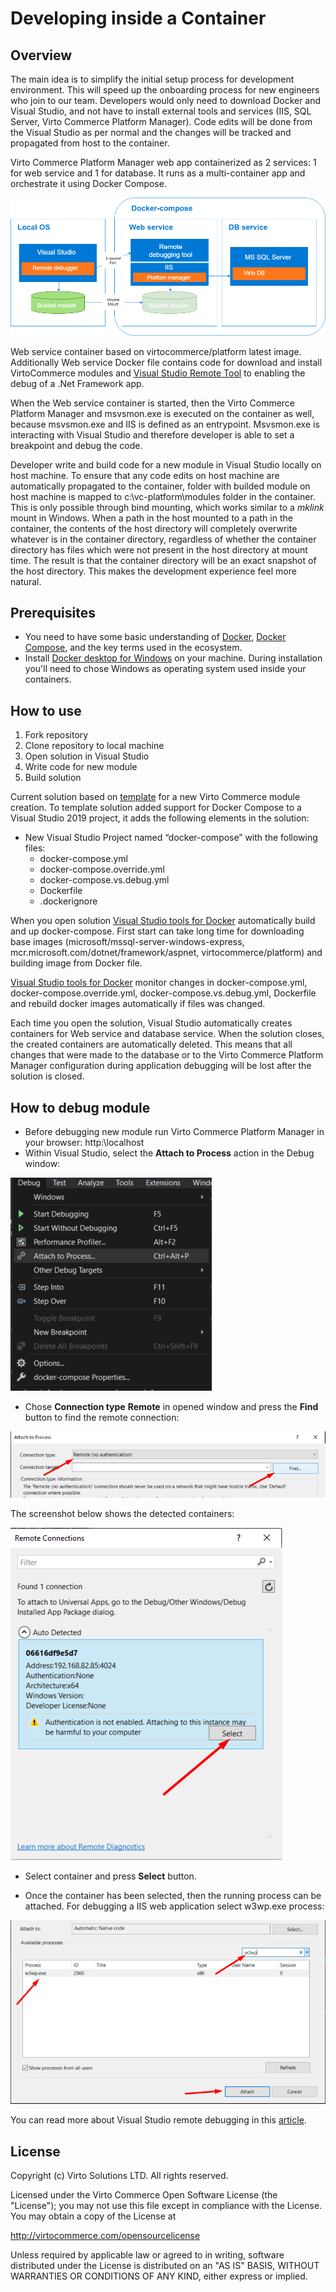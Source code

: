 # Developing inside a Container

## Overview

The main idea is to simplify the initial setup process for development environment. This will speed up the onboarding process for new engineers who join to our team.
Developers would only need to download Docker and Visual Studio, and not have to install external tools and services (IIS, SQL Server, Virto Commerce Platform Manager). Code edits will be done from the Visual Studio as per normal and the changes will be tracked and propagated from host to the container.

Virto Commerce Platform Manager web app containerized as 2 services: 1 for web service and 1 for database. It runs as a multi-container app and orchestrate it using Docker Compose.

![Developing inside a Container](docs/media/developing-inside-container.png)

Web service container based on virtocommerce/platform latest image. Additionally Web service Docker file contains code for download and install VirtoCommerce modules and [Visual Studio Remote Tool](https://visualstudio.microsoft.com/downloads#remote-tools-for-visual-studio-2019) to enabling the debug of a .Net Framework app.

When the Web service container is started, then the Virto Commerce Platform Manager and msvsmon.exe is executed on the container as well, because msvsmon.exe and IIS is defined as an entrypoint. Msvsmon.exe is interacting with Visual Studio and therefore developer is able to set a breakpoint and debug the code.

Developer write and build code for a new module in Visual Studio locally on host machine. To ensure that any code edits on host machine are automatically propagated to the container, folder with builded module on host machine is mapped to c:\vc-platform\modules folder in the container. This is only possible through bind mounting, which works similar to a *mklink* mount in Windows. When a path in the host mounted to a path in the container, the contents of the host directory will completely overwrite whatever is in the container directory, regardless of whether the container directory has files which were not present in the host directory at mount time. The result is that the container directory will be an exact snapshot of the host directory. This makes the development experience feel more natural.

## Prerequisites

* You need to have some basic understanding of [Docker](https://docs.docker.com/get-started/), [Docker Compose](https://docs.docker.com/compose/gettingstarted/), and the key terms used in the ecosystem.
* Install [Docker desktop for Windows](https://docs.docker.com/docker-for-windows/install/) on your machine. During installation you'll need to chose Windows as operating system used inside your containers.

## How to use

1. Fork repository
1. Clone repository to local machine
1. Open solution in Visual Studio
1. Write code for new module
1. Build solution

Current solution based on [template](https://marketplace.visualstudio.com/items?itemName=Virto-Commerce.VirtoCommerceModuleTemplates) for a new Virto Commerce module creation. To template solution added support for Docker Compose to a Visual Studio 2019 project, it adds the following elements in the solution:

* New Visual Studio Project named “docker-compose” with the following files:
  * docker-compose.yml
  * docker-compose.override.yml
  * docker-compose.vs.debug.yml
  * Dockerfile
  * .dockerignore

When you open solution [Visual Studio tools for Docker](https://docs.microsoft.com/en-us/visualstudio/containers/overview?view=vs-2019) automatically build and up docker-compose.
First start can take long time for downloading base images (microsoft/mssql-server-windows-express, mcr.microsoft.com/dotnet/framework/aspnet, virtocommerce/platform) and building image from Docker file.

[Visual Studio tools for Docker](https://docs.microsoft.com/en-us/visualstudio/containers/overview?view=vs-2019) monitor changes in docker-compose.yml, docker-compose.override.yml, docker-compose.vs.debug.yml, Dockerfile and rebuild docker images automatically if files was changed.

Each time you open the solution, Visual Studio automatically creates containers for Web service and database service. When the solution closes, the created containers are automatically deleted. This means that all changes that were made to the database or to the Virto Commerce Platform Manager configuration during application debugging will be lost after the solution is closed.

## How to debug module

* Before debugging new module run Virto Commerce Platform Manager in your browser: http:\\localhost
* Within Visual Studio, select the **Attach to Process** action in the Debug window:

![Menu](docs/media/screen-attach-to-process-menu.png)

* Chose **Connection type** **Remote** in opened window and press the **Find** button to find the remote connection:

![Find remote](docs/media/screen-attach-to-process-window.png)

The screenshot below shows the detected containers:

![Remote container](docs/media/screen-remote-connections.png)

* Select container and press **Select** button.

* Once the container has been selected, then the running process can be attached.
For debugging a IIS web application select w3wp.exe process:

![Attach](docs/media/screen-attach-to-process-process-selection.png)

You can read more about Visual Studio remote debugging in this [article](https://docs.microsoft.com/en-us/visualstudio/debugger/attach-to-running-processes-with-the-visual-studio-debugger?view=vs-2019).

## License

Copyright (c) Virto Solutions LTD.  All rights reserved.

Licensed under the Virto Commerce Open Software License (the "License"); you
may not use this file except in compliance with the License. You may
obtain a copy of the License at

<http://virtocommerce.com/opensourcelicense>

Unless required by applicable law or agreed to in writing, software
distributed under the License is distributed on an "AS IS" BASIS,
WITHOUT WARRANTIES OR CONDITIONS OF ANY KIND, either express or
implied.
